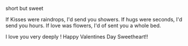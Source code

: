 short but sweet

If Kisses were raindrops, I'd send you showers.
If hugs were seconds, I'd send you hours.
If love was flowers, I'd of sent you a whole bed.

I love you very deeply ! 
Happy Valentines Day Sweetheart!!
